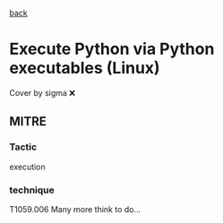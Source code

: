 [back](../index.md)
# Execute Python via Python executables (Linux)
Cover by sigma :x: 
## MITRE
### Tactic
execution
### technique
T1059.006
Many more think to do...